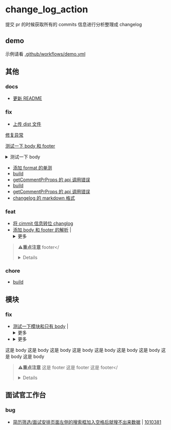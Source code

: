 # change_log_action

提交 pr 的时候获取所有的 commits 信息进行分析整理成 changelog

## demo

示例请看 [.github/workflows/demo.yml](.github/workflows/demo.yml)

## 其他

### docs

- <a href="https://github.com/threfo/change_log_action/commit/84e9deb0b8795a649f1d8940de59e1d88d23dc36" title="thomas-ballo | liurongliang@balloai.com | 2022-01-05T06:14:15Z" target="_blank">更新 README</a>

### fix

- <a href="https://github.com/threfo/change_log_action/commit/563e4246f85ee7e45a009a993d56d0a1eaac7169" title="thomas-ballo | liurongliang@balloai.com | 2022-01-05T06:28:18Z" target="_blank">上传 dist 文件</a>

<a href="https://github.com/threfo/change_log_action/commit/04954fe525b982782f8f49f05883da66e8cc8d34" title="thomas-ballo | liurongliang@balloai.com | 2022-01-05T06:39:13Z" target="_blank">修复异常</a>

<a href="https://github.com/threfo/change_log_action/commit/4abf457ba3983bc7de493aa91608f1dee78a03d7" title="thomas-ballo | liurongliang@balloai.com | 2022-01-05T08:54:54Z" target="_blank">测试一下 body 和 footer</a>

<details>
<summary>测试一下 body </summary>
<pre>boduy

⚠️<strong>重点注意</strong>
boduyboduyboduyboduy
boduyboduyboduy

2022-01-05T08:54:54Z | <a href="https://github.com/threfo/change_log_action/commit/4abf457ba3983bc7de493aa91608f1dee78a03d7" title="thomas-ballo | liurongliang@balloai.com | 2022-01-05T08:54:54Z" target="_blank">详细代码</a></pre>

</details>

- <a href="https://github.com/threfo/change_log_action/commit/c6b635d9849c8dcf5a7e0fc19bed3860b9b0fdb8" title="thomas-ballo | liurongliang@balloai.com | 2022-01-06T08:19:20Z" target="_blank">添加 format 的单测</a>
- <a href="https://github.com/threfo/change_log_action/commit/20869baeff35af36cd72efddbad9cdcd9ba5f046" title="thomas-ballo | liurongliang@balloai.com | 2022-01-06T08:22:54Z" target="_blank">build</a>
- <a href="https://github.com/threfo/change_log_action/commit/442f360403b18540baa2b2a2f0d87cae158562cc" title="thomas-ballo | liurongliang@balloai.com | 2022-01-06T09:20:28Z" target="_blank">getCommentPrProps 的 api 调用错误</a>
- <a href="https://github.com/threfo/change_log_action/commit/c7156547f642c7b41c053cd625a5d482e191f467" title="thomas-ballo | liurongliang@balloai.com | 2022-01-06T09:22:54Z" target="_blank">build</a>
- <a href="https://github.com/threfo/change_log_action/commit/764b94b8832e7386f8db0e4d2ecb921d4695edbf" title="thomas-ballo | liurongliang@balloai.com | 2022-01-06T10:13:31Z" target="_blank">getCommentPrProps 的 api 调用错误</a>
- <a href="https://github.com/threfo/change_log_action/commit/07fbbc02ecd3750fe30a987e66d35f4b1345e05b" title="thomas-ballo | liurongliang@balloai.com | 2022-01-07T09:39:20Z" target="_blank">changelog 的 markdown 格式</a>

### feat

- <a href="https://github.com/threfo/change_log_action/commit/74f56ee468dadb8a0ff82318b5542d000afb3181" title="thomas-ballo | liurongliang@balloai.com | 2022-01-07T09:24:19Z" target="_blank">将 cimmit 信息转位 changlog</a>
- <a href="https://github.com/threfo/change_log_action/commit/bf9b7069943f768585072b12c6601f8cee1fdb94" title="thomas-ballo | liurongliang@balloai.com | 2022-01-07T10:14:33Z" target="_blank">添加 body 和 footer 的解析</a> | <details><summary>更多</summary><pre>body

> ⚠️**重点注意**
> footer</pre></<details>

### chore

- <a href="https://github.com/threfo/change_log_action/commit/3f54538f1ae146485882efb28578fec3386ebd08" title="thomas-ballo | liurongliang@balloai.com | 2022-01-07T09:40:11Z" target="_blank">build</a>

## 模块

### fix

- <a href="https://github.com/threfo/change_log_action/commit/10e2a46b3b55f69debddf6e99019eeec7b81256d" title="thomas-ballo | liurongliang@balloai.com | 2022-01-05T08:55:36Z" target="_blank">测试一下模块和只有 body</a> | <details><summary>更多</summary><pre>这是 body</pre></<details>
- <details><a href="https://github.com/threfo/change_log_action/commit/1c90858c772f745bbdaae9c28032e4a084341eed" title="thomas-ballo | liurongliang@balloai.com | 2022-01-05T08:56:57Z" target="_blank">测试一下完成的</a> | <summary>更多</summary><pre>这是body

这是 body 这是 body 这是 body 这是 body 这是 body 这是 body 这是 body 这是 body
这是 body

> ⚠️**重点注意**
> 这是 footer
> 这是 footer
> 这是 footer</pre></<details>

## 面试官工作台

### bug

- <a href="https://github.com/threfo/change_log_action/commit/9e81ef338b08982092c65a65d19145018135f75d" title="thomas-ballo | liurongliang@balloai.com | 2022-01-06T08:18:17Z" target="_blank">简历筛选/面试安排页面左侧的搜索框加入空格后就搜不出来数据</a> | [1010381](https://www.tapd.cn/23766501/s/1238756)
